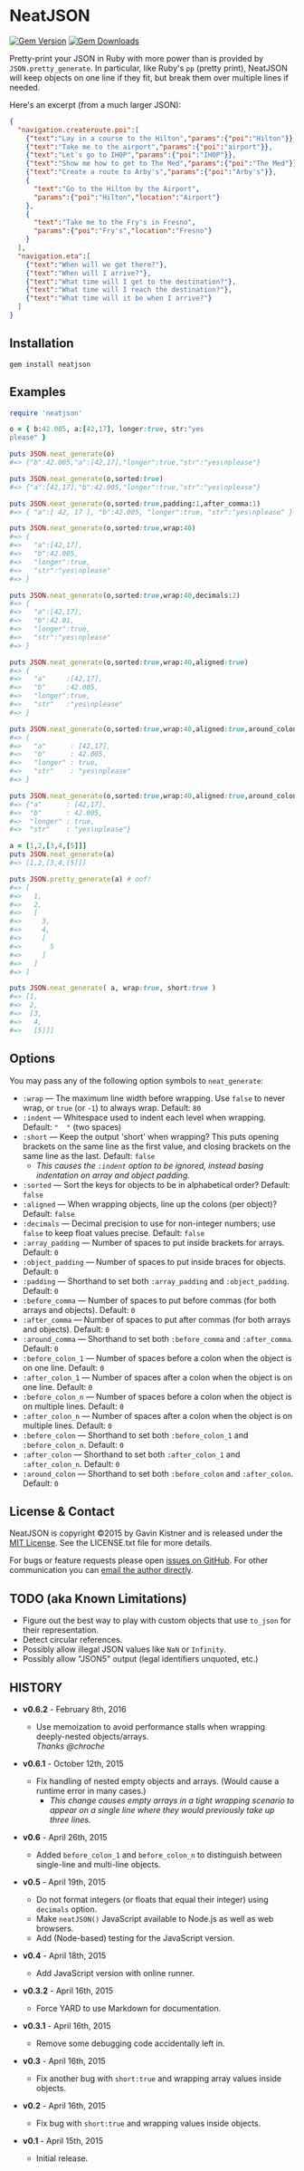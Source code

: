 # NeatJSON

[![Gem Version](https://badge.fury.io/rb/neatjson.svg)](http://badge.fury.io/rb/neatjson)
[![Gem Downloads](http://ruby-gem-downloads-badge.herokuapp.com/neatjson?type=total&color=brightgreen)](https://rubygems.org/gems/neatjson)

Pretty-print your JSON in Ruby with more power than is provided by `JSON.pretty_generate`. In particular, like Ruby's `pp` (pretty print), NeatJSON will keep objects on one line if they fit, but break them over multiple lines if needed.

Here's an excerpt (from a much larger JSON):

~~~ json
{
  "navigation.createroute.poi":[
    {"text":"Lay in a course to the Hilton","params":{"poi":"Hilton"}},
    {"text":"Take me to the airport","params":{"poi":"airport"}},
    {"text":"Let's go to IHOP","params":{"poi":"IHOP"}},
    {"text":"Show me how to get to The Med","params":{"poi":"The Med"}},
    {"text":"Create a route to Arby's","params":{"poi":"Arby's"}},
    {
      "text":"Go to the Hilton by the Airport",
      "params":{"poi":"Hilton","location":"Airport"}
    },
    {
      "text":"Take me to the Fry's in Fresno",
      "params":{"poi":"Fry's","location":"Fresno"}
    }
  ],
  "navigation.eta":[
    {"text":"When will we get there?"},
    {"text":"When will I arrive?"},
    {"text":"What time will I get to the destination?"},
    {"text":"What time will I reach the destination?"},
    {"text":"What time will it be when I arrive?"}
  ]
}
~~~

## Installation

`gem install neatjson`

## Examples

~~~ ruby
require 'neatjson'

o = { b:42.005, a:[42,17], longer:true, str:"yes
please" }

puts JSON.neat_generate(o)
#=> {"b":42.005,"a":[42,17],"longer":true,"str":"yes\nplease"}

puts JSON.neat_generate(o,sorted:true)
#=> {"a":[42,17],"b":42.005,"longer":true,"str":"yes\nplease"}

puts JSON.neat_generate(o,sorted:true,padding:1,after_comma:1)
#=> { "a":[ 42, 17 ], "b":42.005, "longer":true, "str":"yes\nplease" }

puts JSON.neat_generate(o,sorted:true,wrap:40)
#=> {
#=>   "a":[42,17],
#=>   "b":42.005,
#=>   "longer":true,
#=>   "str":"yes\nplease"
#=> }

puts JSON.neat_generate(o,sorted:true,wrap:40,decimals:2)
#=> {
#=>   "a":[42,17],
#=>   "b":42.01,
#=>   "longer":true,
#=>   "str":"yes\nplease"
#=> }

puts JSON.neat_generate(o,sorted:true,wrap:40,aligned:true)
#=> {
#=>   "a"     :[42,17],
#=>   "b"     :42.005,
#=>   "longer":true,
#=>   "str"   :"yes\nplease"
#=> }

puts JSON.neat_generate(o,sorted:true,wrap:40,aligned:true,around_colon:1)
#=> {
#=>   "a"      : [42,17],
#=>   "b"      : 42.005,
#=>   "longer" : true,
#=>   "str"    : "yes\nplease"
#=> }

puts JSON.neat_generate(o,sorted:true,wrap:40,aligned:true,around_colon:1,short:true)
#=> {"a"      : [42,17],
#=>  "b"      : 42.005,
#=>  "longer" : true,
#=>  "str"    : "yes\nplease"}

a = [1,2,[3,4,[5]]]
puts JSON.neat_generate(a)
#=> [1,2,[3,4,[5]]]

puts JSON.pretty_generate(a) # oof!
#=> [
#=>   1,
#=>   2,
#=>   [
#=>     3,
#=>     4,
#=>     [
#=>       5
#=>     ]
#=>   ]
#=> ]

puts JSON.neat_generate( a, wrap:true, short:true )
#=> [1,
#=>  2,
#=>  [3,
#=>   4,
#=>   [5]]]
~~~

## Options
You may pass any of the following option symbols to `neat_generate`:

* `:wrap`           — The maximum line width before wrapping. Use `false` to never wrap, or `true` (or `-1`) to always wrap. Default: `80`
* `:indent`         — Whitespace used to indent each level when wrapping. Default: `"  "` (two spaces)
* `:short`          — Keep the output 'short' when wrapping? This puts opening brackets on the same line as the first value, and closing brackets on the same line as the last. Default: `false`
  * _This causes the `:indent` option to be ignored, instead basing indentation on array and object padding._
* `:sorted`         — Sort the keys for objects to be in alphabetical order? Default: `false`
* `:aligned`        — When wrapping objects, line up the colons (per object)? Default: `false`
* `:decimals`       — Decimal precision to use for non-integer numbers; use `false` to keep float values precise. Default: `false`
* `:array_padding`  — Number of spaces to put inside brackets for arrays. Default: `0`
* `:object_padding` — Number of spaces to put inside braces for objects.  Default: `0`
* `:padding`        — Shorthand to set both `:array_padding` and `:object_padding`. Default: `0`
* `:before_comma`   — Number of spaces to put before commas (for both arrays and objects). Default: `0`
* `:after_comma`    — Number of spaces to put after commas (for both arrays and objects). Default: `0`
* `:around_comma`   — Shorthand to set both `:before_comma` and `:after_comma`. Default: `0`
* `:before_colon_1` — Number of spaces before a colon when the object is on one line. Default: `0`
* `:after_colon_1`  — Number of spaces after a colon when the object is on one line. Default: `0`
* `:before_colon_n` — Number of spaces before a colon when the object is on multiple lines. Default: `0`
* `:after_colon_n`  — Number of spaces after a colon when the object is on multiple lines. Default: `0`
* `:before_colon`   — Shorthand to set both `:before_colon_1` and `:before_colon_n`. Default: `0`
* `:after_colon`    — Shorthand to set both `:after_colon_1` and `:after_colon_n`. Default: `0`
* `:around_colon`   — Shorthand to set both `:before_colon` and `:after_colon`. Default: `0`


## License & Contact

NeatJSON is copyright ©2015 by Gavin Kistner and is released under
the [MIT License](http://www.opensource.org/licenses/mit-license.php).
See the LICENSE.txt file for more details.

For bugs or feature requests please open [issues on GitHub][1].
For other communication you can [email the author directly](mailto:!@phrogz.net?subject=NeatJSON).

## TODO (aka Known Limitations)

* Figure out the best way to play with custom objects that use `to_json` for their representation.
* Detect circular references.
* Possibly allow illegal JSON values like `NaN` or `Infinity`.
* Possibly allow "JSON5" output (legal identifiers unquoted, etc.)

## HISTORY

* **v0.6.2** - February 8th, 2016
  * Use memoization to avoid performance stalls when wrapping deeply-nested objects/arrays.  
    _Thanks @chroche_

* **v0.6.1** - October 12th, 2015
  * Fix handling of nested empty objects and arrays. (Would cause a runtime error in many cases.)
    * _This change causes empty arrays in a tight wrapping scenario to appear on a single line where they would previously take up three lines._

* **v0.6** - April 26th, 2015
  * Added `before_colon_1` and `before_colon_n` to distinguish between single-line and multi-line objects.

* **v0.5** - April 19th, 2015
  * Do not format integers (or floats that equal their integer) using `decimals` option.
  * Make `neatJSON()` JavaScript available to Node.js as well as web browsers.
  * Add (Node-based) testing for the JavaScript version.

* **v0.4** - April 18th, 2015
  * Add JavaScript version with online runner.

* **v0.3.2** - April 16th, 2015
  * Force YARD to use Markdown for documentation.

* **v0.3.1** - April 16th, 2015
  * Remove some debugging code accidentally left in.

* **v0.3** - April 16th, 2015
  * Fix another bug with `short:true` and wrapping array values inside objects.

* **v0.2** - April 16th, 2015
  * Fix bug with `short:true` and wrapping values inside objects.

* **v0.1** - April 15th, 2015
  * Initial release.

[1]: https://github.com/Phrogz/NeatJSON/issues
